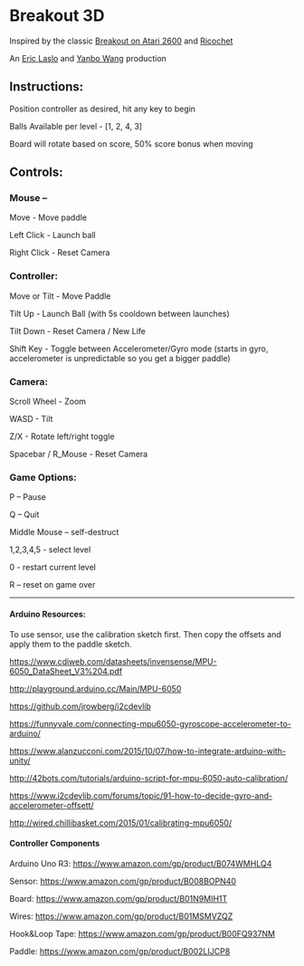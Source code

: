 # Breakout 3D 

Inspired by the classic [Breakout on Atari 2600](https://www.youtube.com/watch?v=Up-a5x3coC0) and [Ricochet](https://www.youtube.com/watch?v=cBIedv-i8eo)

An [Eric Laslo](https://github.com/erl67) and [Yanbo Wang](https://github.com/YanboWang76) production


## Instructions:

Position controller as desired, hit any key to begin

Balls Available per level - [1, 2, 4, 3]

Board will rotate based on score, 50% score bonus when moving


## Controls:

### Mouse – 

Move - Move paddle

Left Click - Launch ball

Right Click - Reset Camera


### Controller:

Move or Tilt - Move Paddle

Tilt Up - Launch Ball (with 5s cooldown between launches)

Tilt Down - Reset Camera / New Life

Shift Key - Toggle between Accelerometer/Gyro mode
   (starts in gyro, accelerometer is unpredictable so you get a bigger paddle)


### Camera: 

Scroll Wheel - Zoom

WASD - Tilt

Z/X - Rotate left/right toggle

Spacebar / R_Mouse - Reset Camera

### Game Options: 

P – Pause

Q – Quit

Middle Mouse – self-destruct

1,2,3,4,5 - select level

0 - restart current level

R – reset on game over

***

#### Arduino Resources: 

To use sensor, use the calibration sketch first.
Then copy the offsets and apply them to the paddle sketch.

https://www.cdiweb.com/datasheets/invensense/MPU-6050_DataSheet_V3%204.pdf

http://playground.arduino.cc/Main/MPU-6050

https://github.com/jrowberg/i2cdevlib

https://funnyvale.com/connecting-mpu6050-gyroscope-accelerometer-to-arduino/

https://www.alanzucconi.com/2015/10/07/how-to-integrate-arduino-with-unity/

http://42bots.com/tutorials/arduino-script-for-mpu-6050-auto-calibration/

https://www.i2cdevlib.com/forums/topic/91-how-to-decide-gyro-and-accelerometer-offsett/

http://wired.chillibasket.com/2015/01/calibrating-mpu6050/


#### Controller Components

Arduino Uno R3: https://www.amazon.com/gp/product/B074WMHLQ4

Sensor: https://www.amazon.com/gp/product/B008BOPN40

Board: https://www.amazon.com/gp/product/B01N9MIH1T

Wires: https://www.amazon.com/gp/product/B01MSMVZQZ

Hook&Loop Tape: https://www.amazon.com/gp/product/B00FQ937NM

Paddle: https://www.amazon.com/gp/product/B002LIJCP8
